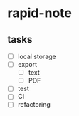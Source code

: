 # rapid-note

## tasks

- [ ] local storage
- [ ] export
  - [ ] text
  - [ ] PDF
- [ ] test
- [ ] CI
- [ ] refactoring
